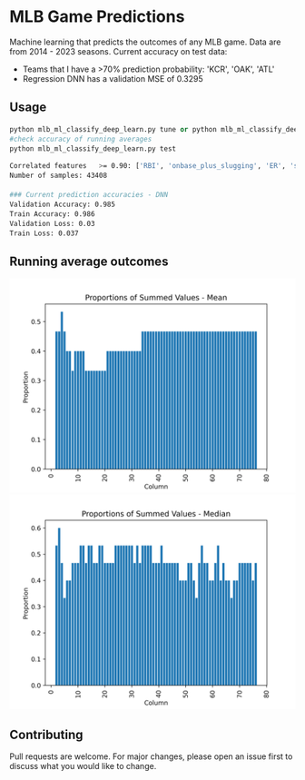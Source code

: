 # MLB Game Predictions

Machine learning that predicts the outcomes of any MLB game. Data are from 2014 - 2023 seasons. 
Current accuracy on test data:
- Teams that I have a >70% prediction probability: 'KCR', 'OAK', 'ATL'
- Regression DNN has a validation MSE of 0.3295

## Usage

```python
python mlb_ml_classify_deep_learn.py tune or python mlb_ml_classify_deep_learn.py notune
#check accuracy of running averages
python mlb_ml_classify_deep_learn.py test
```

```bash
Correlated features   >= 0.90: ['RBI', 'onbase_plus_slugging', 'ER', 'strikes_total']
Number of samples: 43408

### Current prediction accuracies - DNN
Validation Accuracy: 0.985
Train Accuracy: 0.986
Validation Loss: 0.03
Train Loss: 0.037
```

## Running average outcomes
![](https://github.com/bszek213/ml_mlb/blob/main/best_mean_ma.png)
![](https://github.com/bszek213/ml_mlb/blob/main/best_median_ma.png)
## Contributing
Pull requests are welcome. For major changes, please open an issue first to discuss what you would like to change.
